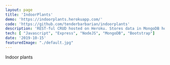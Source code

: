 ```yaml
---
layout: page
title: 'IndoorPlants'
demo: 'https://indoorplants.herokuapp.com/'
code: 'https://github.com/tenderbarbarian/indoorplants'
description: 'REST-ful CRUD hosted on Heroku. Stores data in MongoDB hosted by MongoLab'
tech: [ "Javascript", "Express", "NodeJS", "MongoDB", "Bootstrap"]
date: '2019-10-15'
featuredImage: "./default.jpg"
---
```


Indoor plants

